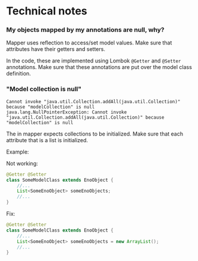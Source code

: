 # Technical notes

### My objects mapped by my annotations are null, why?

Mapper uses reflection to access/set model values. Make sure that attributes have their getters and setters. 

In the code, these are implemented using Lombok `@Getter` and `@Setter` annotations. Make sure that these annotations are put over the model class definition.

### "Model collection is null"

```
Cannot invoke "java.util.Collection.addAll(java.util.Collection)" because "modelCollection" is null
java.lang.NullPointerException: Cannot invoke "java.util.Collection.addAll(java.util.Collection)" because "modelCollection" is null
```

The in mapper expects collections to be initialized. Make sure that each attribute that is a list is initialized.

Example:

Not working:

```java
@Getter @Setter
class SomeModelClass extends EnoObject {
	//...
    List<SomeEnoObject> someEnoObjects;
	//...
}
```

Fix:

```java
@Getter @Setter
class SomeModelClass extends EnoObject {
	//...
    List<SomeEnoObject> someEnoObjects = new ArrayList();
	//...
}
```
